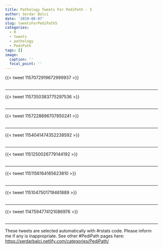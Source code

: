 ```yaml
---
title: Pathology Tweets For PediPath - 5
author: Serdar Balci
date: '2019-08-07'
slug: tweetsForPediPath5
categories:
  - R
  - tweets
  - pathology
  - PediPath
tags: []
image:
  caption: ''
  focal_point: ''
---
```



{{< tweet 1157072919672999937 >}}
<br>
<br>
<hr>
{{< tweet 1157350383775297536 >}}
<br>
<br>
<hr>
{{< tweet 1157228896707850241 >}}
<br>
<br>
<hr>
{{< tweet 1154041474352238592 >}}
<br>
<br>
<hr>
{{< tweet 1151250026779144192 >}}
<br>
<br>
<hr>
{{< tweet 1151156164165623810 >}}
<br>
<br>
<hr>
{{< tweet 1151047501719461889 >}}
<br>
<br>
<hr>
{{< tweet 1147594774121086976 >}}
<br>
<br>
<hr>


These tweets are selected automatically with #rstats code. Please inform me if any is inappropriate.
See other #PediPath pages here: https://serdarbalci.netlify.com/categories/PediPath/
